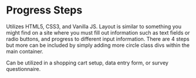 # Progress Steps

Utilizes HTML5, CSS3, and Vanilla JS. Layout is similar to something you might find
on a site where you must fill out information such as text fields or radio buttons,
and progress to different input information. There are 4 steps but more can be included
by simply adding more circle class divs within the main container.

Can be utilized in a shopping cart setup, data entry form, or survey questionnaire.